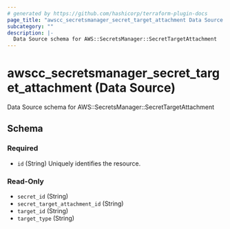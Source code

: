 ```yaml
---
# generated by https://github.com/hashicorp/terraform-plugin-docs
page_title: "awscc_secretsmanager_secret_target_attachment Data Source - terraform-provider-awscc"
subcategory: ""
description: |-
  Data Source schema for AWS::SecretsManager::SecretTargetAttachment
---
```


# awscc_secretsmanager_secret_target_attachment (Data Source)

Data Source schema for AWS::SecretsManager::SecretTargetAttachment



<!-- schema generated by tfplugindocs -->
## Schema

### Required

- `id` (String) Uniquely identifies the resource.

### Read-Only

- `secret_id` (String)
- `secret_target_attachment_id` (String)
- `target_id` (String)
- `target_type` (String)
